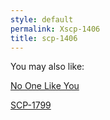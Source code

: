 ```yaml
---
style: default
permalink: Xscp-1406
title: scp-1406
---
```

You may also like:

[No One Like You](http://scp-wiki.net/no-one-like-you)

[SCP-1799](http://scp-wiki.net/scp-1799)
